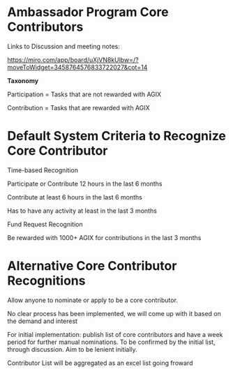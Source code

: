 # Ambassador Program Core Contributors

Links to Discussion and meeting notes:

https://miro.com/app/board/uXjVN8kUlbw=/?moveToWidget=3458764576833722027&cot=14



**Taxonomy**

Participation = Tasks that are not rewarded with AGIX

Contribution = Tasks that are rewarded with AGIX



# Default System Criteria to Recognize Core Contributor

Time-based Recognition

Participate or Contribute 12 hours in the last 6 months

Contribute at least 6 hours in the last 6 months

Has to have any activity at least in the last 3 months

Fund Request Recognition

Be rewarded with 1000+ AGIX for contributions in the last 3 months



# Alternative Core Contributor Recognitions

Allow anyone to nominate or apply to be a core contributor.

No clear process has been implemented, we will come up with it based on the demand and interest

For initial implementation: publish list of core contributors and have a week period for further manual nominations. To be confirmed by the initial list, through discussion. Aim to be lenient initially.



Contributor List will be aggregated as an excel list going froward



